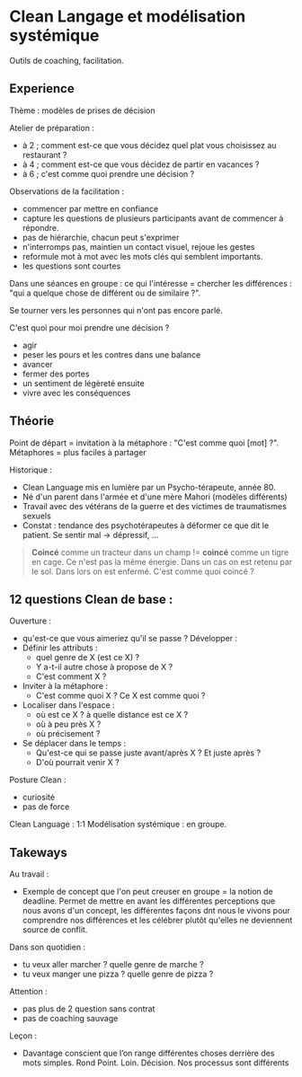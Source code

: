 # Clean Langage et modélisation systémique

Outils de coaching, facilitation.

## Experience

Thème : modèles de prises de décision

Atelier de préparation : 
- à 2 ; comment est-ce que vous décidez quel plat vous choisissez au restaurant ? 
- à 4 ; comment est-ce que vous décidez de partir en vacances ? 
- à 6 ; c'est comme quoi prendre une décision ? 

Observations de la facilitation : 
- commencer par mettre en confiance
- capture les questions de plusieurs participants avant de commencer à répondre. 
- pas de hiérarchie, chacun peut s'exprimer
- n'interromps pas, maintien un contact visuel, rejoue les gestes
- reformule mot à mot avec les mots clés qui semblent importants.
- les questions sont courtes

Dans une séances en groupe : ce qui l'intéresse = chercher les différences : "qui a quelque chose de différent ou de similaire ?". 

Se tourner vers les personnes qui n'ont pas encore parlé. 

C'est quoi pour moi prendre une décision ? 
- agir 
- peser les pours et les contres dans une balance
- avancer
- fermer des portes
- un sentiment de légèreté ensuite
- vivre avec les conséquences

## Théorie

Point de départ = invitation à la métaphore : "C'est comme quoi [mot] ?". 
Métaphores = plus faciles à partager

Historique : 
- Clean Language mis en lumière par un Psycho-térapeute, année 80. 
- Né d'un parent dans l'armée et d'une mère Mahori (modèles différents)
- Travail avec des vétérans de la guerre et des victimes de traumatismes sexuels
- Constat : tendance des psychotérapeutes à déformer ce que dit le patient. Se sentir mal -> dépressif, ...

> **Coincé** comme un tracteur dans un champ != **coincé** comme un tigre en cage. Ce n'est pas la même énergie. Dans un cas on est retenu par le sol. Dans lors on est enfermé. C'est comme quoi coincé ?


## 12 questions Clean de base :

Ouverture : 
- qu'est-ce que vous aimeriez qu'il se passe ?
Développer : 
- Définir les attributs : 
  - quel genre de X (est ce X) ?
  - Y a-t-il autre chose à propose de X ?
  - C'est comment X ?
- Inviter à la métaphore :
  - C'est comme quoi X ? Ce X est comme quoi ?
- Localiser dans l'espace : 
  - où est ce X ?  à quelle distance est ce X ?
  - où à peu près X ?
  - où précisement ?
- Se déplacer dans le temps :
  - Qu'est-ce qui se passe juste avant/après X ? Et juste après ?
  - D'où pourrait venir X ?


Posture Clean : 
- curiosité
- pas de force

Clean Language : 1:1
Modélisation systémique : en groupe.

## Takeways

Au travail : 
- Exemple de concept que l'on peut creuser en groupe = la notion de deadline. Permet de mettre en avant les différentes perceptions que nous avons d'un concept, les différentes façons dnt nous le vivons pour comprendre nos différences et les célébrer plutôt qu'elles ne deviennent source de conflit.

Dans son quotidien : 
- tu veux aller marcher ? quelle genre de marche ?
- tu veux manger une pizza ? quelle genre de pizza ?

Attention : 
- pas plus de 2 question sans contrat
- pas de coaching sauvage

Leçon :
- Davantage conscient que l’on range différentes choses derrière des mots simples. Rond Point. Loin. Décision. Nos processus sont différents 